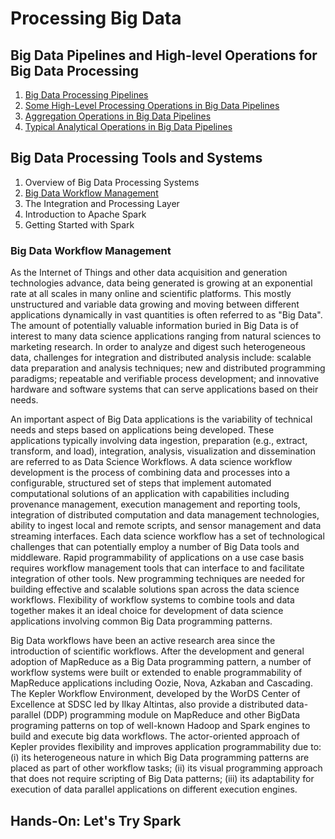 # Processing Big Data

## Big Data Pipelines and High-level Operations for Big Data Processing

1. [Big Data Processing Pipelines](src/01_BigDataProcessingPipelines.pdf)
2. [Some High-Level Processing Operations in Big Data Pipelines](src/02_Some-High-Level-Processing-Operations-in-Big-Data-Pipelines.pdf)
3. [Aggregation Operations in Big Data Pipelines](src/03_Aggregation_Operations_in_Big_Data_Pipelines.pdf)
4. [Typical Analytical Operations in Big Data Pipelines](src/04_Typical_Analytical_Operations.pdf)

## Big Data Processing Tools and Systems

1. Overview of Big Data Processing Systems
2. [Big Data Workflow Management](#big-data-workflow-management)
3. The Integration and Processing Layer
4. Introduction to Apache Spark
5. Getting Started with Spark

### Big Data Workflow Management

As the Internet of Things and other data acquisition and generation technologies advance, data being generated is growing at an exponential rate at all scales in many online and scientific platforms. This mostly unstructured and variable data growing and moving between different applications dynamically in vast quantities is often referred to as "Big Data". The amount of potentially valuable information buried in Big Data is of interest to many data science applications ranging from natural sciences to marketing research. In order to analyze and digest such heterogeneous data, challenges for integration and distributed analysis include: scalable data preparation and analysis techniques; new and distributed programming paradigms; repeatable and verifiable process development; and innovative hardware and software systems that can serve applications based on their needs.

An important aspect of Big Data applications is the variability of technical needs and steps based on applications being developed. These applications typically involving data ingestion, preparation (e.g., extract, transform, and load), integration, analysis, visualization and dissemination are referred to as Data Science Workflows. A data science workflow development is the process of combining data and processes into a configurable, structured set of steps that implement automated computational solutions of an application with capabilities including provenance management, execution management and reporting tools, integration of distributed computation and data management technologies, ability to ingest local and remote scripts, and sensor management and data streaming interfaces. Each data science workflow has a set of technological challenges that can potentially employ a number of Big Data tools and middleware. Rapid programmability of applications on a use case basis requires workflow management tools that can interface to and facilitate integration of other tools. New programming techniques are needed for building effective and scalable solutions span across the data science workflows. Flexibility of workflow systems to combine tools and data together makes it an ideal choice for development of data science applications involving common Big Data programming patterns.

Big Data workflows have been an active research area since the introduction of scientific workflows. After the development and general adoption of MapReduce as a Big Data programming pattern, a number of workflow systems were built or extended to enable programmability of MapReduce applications including Oozie, Nova, Azkaban and Cascading. The Kepler Workflow Environment, developed by the WorDS Center of Excellence at SDSC led by Ilkay Altintas, also provide a distributed data-parallel (DDP) programming module on MapReduce and other BigData programing patterns on top of well-known Hadoop and Spark engines to build and execute big data workflows. The actor-oriented approach of Kepler provides flexibility and improves application programmability due to: (i) its heterogeneous nature in which Big Data programming patterns are placed as part of other workflow tasks; (ii) its visual programming approach that does not require scripting of Big Data patterns; (iii) its adaptability for execution of data parallel applications on different execution engines.

## Hands-On: Let's Try Spark
